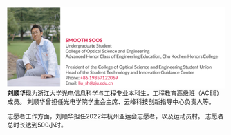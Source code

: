 <img align="left" src="\images\photo.png"/>

**刘顺华**现为浙江大学光电信息科学与工程专业本科生，工程教育高级班（ACEE）成员。 刘顺华曾担任光电学院学生会主席、云峰科技创新指导中心负责人等。

志愿者工作方面，刘顺华担任2022年杭州亚运会志愿者，以及运动员村。 志愿者总时长达到500小时。

